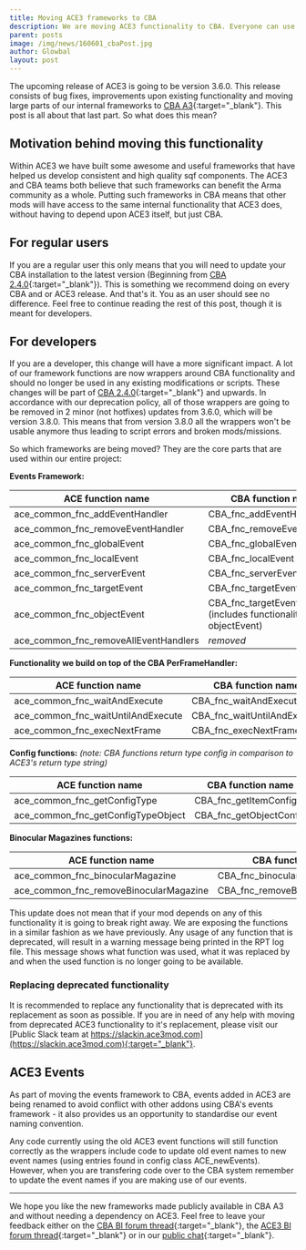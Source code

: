 ```yaml
---
title: Moving ACE3 frameworks to CBA
description: We are moving ACE3 functionality to CBA. Everyone can use those functions now without needing a dependency on ACE
parent: posts
image: /img/news/160601_cbaPost.jpg
author: Glowbal
layout: post
---
```


The upcoming release of ACE3 is going to be version 3.6.0. This release consists of bug fixes, improvements upon existing functionality and moving large parts of our internal frameworks to [CBA A3](https://github.com/CBATeam/CBA_A3){:target="_blank"}. This post is all about that last part. So what does this mean? 

<!--more-->

## Motivation behind moving this functionality

Within ACE3 we have built some awesome and useful frameworks that have helped us develop consistent and high quality sqf components. The ACE3 and CBA teams both believe that such frameworks can benefit the Arma community as a whole. Putting such frameworks in CBA means that other mods will have access to the same internal functionality that ACE3 does, without having to depend upon ACE3 itself, but just CBA.


## For regular users

If you are a regular user this only means that you will need to update your CBA installation to the latest version (Beginning from [CBA 2.4.0](https://github.com/CBATeam/CBA_A3/releases/tag/v2.4.0.160530){:target="_blank"}). This is something we recommend doing on every CBA and or ACE3 release. And that's it. You as an user should see no difference. Feel free to continue reading the rest of this post, though it is meant for developers.

## For developers

If you are a developer, this change will have a more significant impact. A lot of our framework functions are now wrappers around CBA functionality and should no longer be used in any existing modifications or scripts. These changes will be part of [CBA 2.4.0](https://github.com/CBATeam/CBA_A3/releases/tag/v2.4.0.160530){:target="_blank"} and upwards. In accordance with our deprecation policy, all of those wrappers are going to be removed in 2 minor (not hotfixes) updates from 3.6.0, which will be version 3.8.0. This means that from version 3.8.0 all the wrappers won't be usable anymore thus leading to script errors and broken mods/missions. 

So which frameworks are being moved? They are the core parts that are used within our entire project:

**Events Framework:**

|ACE function name | CBA function name|
|------------ | -------------|
|ace_common_fnc_addEventHandler | CBA_fnc_addEventHandler|
|ace_common_fnc_removeEventHandler | CBA_fnc_removeEventHandler|
|ace_common_fnc_globalEvent | CBA_fnc_globalEvent|
|ace_common_fnc_localEvent | CBA_fnc_localEvent|
|ace_common_fnc_serverEvent | CBA_fnc_serverEvent|
|ace_common_fnc_targetEvent | CBA_fnc_targetEvent|
|ace_common_fnc_objectEvent | CBA_fnc_targetEvent (includes functionality from objectEvent)|
|ace_common_fnc_removeAllEventHandlers| *removed* |

**Functionality we build on top of the CBA PerFrameHandler:**

|ACE function name | CBA function name|
|------------ | -------------|
|ace_common_fnc_waitAndExecute | CBA_fnc_waitAndExecute|
|ace_common_fnc_waitUntilAndExecute | CBA_fnc_waitUntilAndExecute|
|ace_common_fnc_execNextFrame | CBA_fnc_execNextFrame|

**Config functions:**
*(note: CBA functions return type config in comparison to ACE3's return type string)*

|ACE function name | CBA function name|
|------------ | -------------|
|ace_common_fnc_getConfigType | CBA_fnc_getItemConfig|
|ace_common_fnc_getConfigTypeObject | CBA_fnc_getObjectConfig|

**Binocular Magazines functions:**

|ACE function name | CBA function name|
|------------ | -------------|
|ace_common_fnc_binocularMagazine | CBA_fnc_binocularMagazine|
|ace_common_fnc_removeBinocularMagazine | CBA_fnc_removeBinocularMagazine|

This update does not mean that if your mod depends on any of this functionality it is going to break right away. We are exposing the functions in a similar fashion as we have previously. Any usage of any function that is deprecated, will result in a warning message being printed in the RPT log file. This message shows what function was used, what it was replaced by and when the used function is no longer going to be available.

### Replacing deprecated functionality

It is recommended to replace any functionality that is deprecated with its replacement as soon as possible. If you are in need of any help with moving from deprecated ACE3 functionality to it's replacement, please visit our [Public Slack team at https://slackin.ace3mod.com](https://slackin.ace3mod.com){:target="_blank"}.


## ACE3 Events

As part of moving the events framework to CBA, events added in ACE3 are being renamed to avoid conflict with other addons using CBA's events framework - it also provides us an opportunity to standardise our event naming convention.

Any code currently using the old ACE3 event functions will still function correctly as the wrappers include code to update old event names to new event names (using entries found in config class ACE_newEvents). However, when you are transfering code over to the CBA system remember to update the event names if you are making use of our events.

---

We hope you like the new frameworks made publicly available in CBA A3 and without needing a dependency on ACE3. Feel free to leave your feedback either on the [CBA BI forum thread](https://forums.bistudio.com/topic/168277-cba-community-base-addons-arma-3/){:target="_blank"}, the [ACE3 BI forum thread](https://forums.bistudio.com/topic/181341-ace3-a-collaborative-merger-between-agm-cse-and-ace/){:target="_blank"} or in our [public chat](https://slackin.ace3mod.com){:target="_blank"}.
